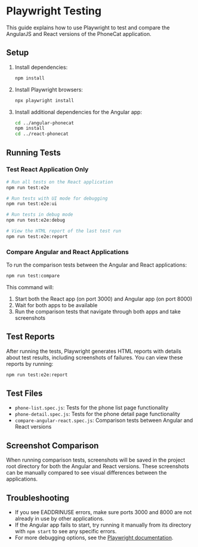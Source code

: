 # Playwright Testing

This guide explains how to use Playwright to test and compare the AngularJS and React versions of the PhoneCat application.

## Setup

1. Install dependencies:
   ```bash
   npm install
   ```

2. Install Playwright browsers:
   ```bash
   npx playwright install
   ```

3. Install additional dependencies for the Angular app:
   ```bash
   cd ../angular-phonecat
   npm install
   cd ../react-phonecat
   ```

## Running Tests

### Test React Application Only

```bash
# Run all tests on the React application
npm run test:e2e

# Run tests with UI mode for debugging
npm run test:e2e:ui

# Run tests in debug mode
npm run test:e2e:debug

# View the HTML report of the last test run
npm run test:e2e:report
```

### Compare Angular and React Applications

To run the comparison tests between the Angular and React applications:

```bash
npm run test:compare
```

This command will:
1. Start both the React app (on port 3000) and Angular app (on port 8000)
2. Wait for both apps to be available
3. Run the comparison tests that navigate through both apps and take screenshots

## Test Reports

After running the tests, Playwright generates HTML reports with details about test results, including screenshots of failures. You can view these reports by running:

```bash
npm run test:e2e:report
```

## Test Files

- `phone-list.spec.js`: Tests for the phone list page functionality
- `phone-detail.spec.js`: Tests for the phone detail page functionality
- `compare-angular-react.spec.js`: Comparison tests between Angular and React versions

## Screenshot Comparison

When running comparison tests, screenshots will be saved in the project root directory for both the Angular and React versions. These screenshots can be manually compared to see visual differences between the applications.

## Troubleshooting

- If you see EADDRINUSE errors, make sure ports 3000 and 8000 are not already in use by other applications.
- If the Angular app fails to start, try running it manually from its directory with `npm start` to see any specific errors.
- For more debugging options, see the [Playwright documentation](https://playwright.dev/docs/debug).